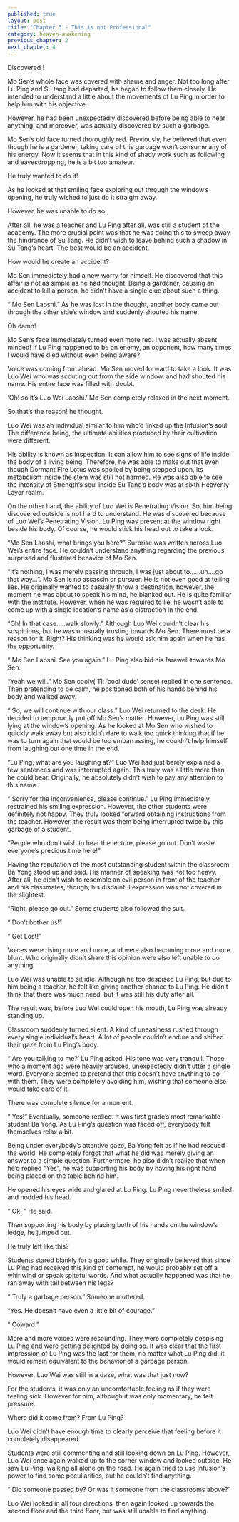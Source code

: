 ```yaml
---
published: true
layout: post
title: "Chapter 3 - This is not Professional"
category: heaven-awakening
previous_chapter: 2
next_chapter: 4
---
```

Discovered !

Mo Sen’s whole face was covered with shame and anger. Not too long after Lu Ping and Su tang had departed, he began to follow them closely. He intended to understand a little about the movements of Lu Ping in order to help him with his objective.

However, he had been unexpectedly discovered before being able to hear anything, and moreover, was actually discovered by such a garbage.

Mo Sen’s old face turned thoroughly red. Previously, he believed that even though he is a gardener, taking care of this garbage won’t consume any of his energy. Now it seems that in this kind of shady work such as following and eavesdropping, he is a bit too amateur.

He truly wanted to do it!
<!--more-->
As he looked at that smiling face exploring out through the window’s opening, he truly wished to just do it straight away.

However, he was unable to do so.

After all, he was a teacher and Lu Ping after all, was still a student of the academy. The more crucial point was that he was doing this to sweep away the hindrance of Su Tang. He didn’t wish to leave behind such a shadow in Su Tang’s heart. The best would be an accident.

How would he create an accident?

Mo Sen immediately had a new worry for himself. He discovered that this affair is not as simple as he had thought. Being a gardener, causing an accident to kill a person, he didn’t have a single clue about such a thing.

“ Mo Sen Laoshi.” As he was lost in the thought, another body came out through the other side’s window and suddenly shouted his name.

Oh damn!

Mo Sen’s face immediately turned even more red. I was actually absent minded! If Lu Ping happened to be an enemy, an opponent, how many times I would have died without even being aware?

Voice was coming from ahead. Mo Sen moved forward to take a look. It was Luo Wei who was scouting out from the side window, and had shouted his name. His entire face was filled with doubt.

‘Oh! so it’s Luo Wei Laoshi.’ Mo Sen completely relaxed in the next moment.

So that’s the reason! he thought.

Luo Wei was an individual similar to him who’d linked up the Infusion’s soul. The difference being, the ultimate abilities produced by their cultivation were different.

His ability is known as Inspection. It can allow him to see signs of life inside the body of a living being. Therefore, he was able to make out that even though Dormant Fire Lotus was spoiled by being stepped upon, its metabolism inside the stem was still not harmed. He was also able to see the intensity of Strength’s soul inside Su Tang’s body was at sixth Heavenly Layer realm.

On the other hand, the ability of Luo Wei is Penetrating Vision. So, him being discovered outside is not hard to understand. He was discovered because of Luo Wei’s Penetrating Vision. Lu Ping was present at the window right beside his body. Of course, he would stick his head out to take a look.

“Mo Sen Laoshi, what brings you here?”  Surprise was written across Luo Wei’s entire face. He couldn’t understand anything regarding the previous surprised and flustered behavior of Mo Sen.

“It’s nothing, I was merely passing through, I was just about to……uh….go that way…”. Mo Sen is no assassin or pursuer. He is not even good at telling lies. He originally wanted to casually throw a destination, however, the moment he was about to speak his mind, he blanked out. He is quite familiar with the institute. However, when he was required to lie, he wasn’t able to come up with a single location’s name as a distraction in the end.

“Oh! In that case…..walk slowly.” Although Luo Wei couldn’t clear his suspicions, but he was unusually trusting towards Mo Sen. There must be a reason for it. Right? His thinking was he would ask him again when he has the opportunity.

“ Mo Sen Laoshi. See you again.” Lu Ping also bid his farewell towards Mo Sen.

“Yeah we will.” Mo Sen cooly( Tl: ‘cool dude’ sense) replied in one sentence. Then pretending to be calm, he positioned both of his hands behind his body and walked away.

“ So, we will continue with our class.”  Luo Wei returned to the desk. He decided to temporarily put off Mo Sen’s matter. However, Lu Ping was still lying at the window’s opening. As he looked at Mo Sen who wished to quickly walk away but also didn’t dare to walk too quick thinking that if he was to turn again that would be too embarrassing, he couldn’t help himself from laughing out one time in the end.

“Lu Ping, what are you laughing at?”  Luo Wei had just barely explained a few sentences and was interrupted again. This truly was a little more than he could bear. Originally, he absolutely didn’t wish to pay any attention to this name.

“ Sorry for the inconvenience, please continue.” Lu Ping immediately restrained his smiling expression. However, the other students were definitely not happy. They truly looked forward obtaining instructions from the teacher. However, the result was them being interrupted twice by this garbage of a student.

“People who don’t wish to hear the lecture, please go out. Don’t waste everyone’s precious time here!”

Having the reputation of the most outstanding student within the classroom, Ba Yong stood up and said. His manner of speaking was not too heavy. After all, he didn’t wish to resemble an evil person in front of the teacher and his classmates, though, his disdainful expression was not covered in the slightest.

“Right, please go out.” Some students also followed the suit.

“ Don’t bother us!”

“ Get Lost!”

Voices were rising more and more, and were also becoming more and more blunt. Who originally didn’t share this opinion were also left unable to do anything.

Luo Wei was unable to sit idle. Although he too despised Lu Ping, but due to him being a teacher, he felt like giving another chance to Lu Ping. He didn’t think that there was much need, but it was still his duty after all.

The result was, before Luo Wei could open his mouth, Lu Ping was already standing up.

Classroom suddenly turned silent. A kind of uneasiness rushed through every single individual’s heart. A lot of people couldn’t endure and shifted their gaze from Lu Ping’s body.

“ Are you talking to me?’ Lu Ping asked. His tone was very tranquil. Those who a moment ago were heavily aroused, unexpectedly didn’t utter a single word. Everyone seemed to pretend that this doesn’t have anything to do with them. They were completely avoiding him, wishing that someone else would take care of it.

There was complete silence for a moment.

“ Yes!” Eventually, someone replied. It was first grade’s most remarkable student Ba Yong. As Lu Ping’s question was faced off, everybody felt themselves relax a bit.

Being under everybody’s attentive gaze, Ba Yong felt as if he had rescued the world. He completely forgot that what he did was merely giving an answer to a simple question. Furthermore, he also didn’t realize that when he’d replied “Yes”, he was supporting his body by having his right hand being placed on the table behind him.

He opened his eyes wide and glared at Lu Ping. Lu Ping nevertheless smiled and nodded his head.

“ Ok. ” He said.

Then supporting his body by placing both of his hands on the window’s ledge, he jumped out.

He truly left like this?

Students stared blankly for a good while. They originally believed that since Lu Ping had received this kind of contempt, he would probably set off a whirlwind or speak spiteful words. And what actually happened was that he ran away with tail between his legs?

“ Truly a garbage person.” Someone muttered.

“Yes. He doesn’t have even a little bit of courage.”

“ Coward.”

More and more voices were resounding. They were completely despising Lu Ping and were getting delighted by doing so. It was clear that the first impression of Lu Ping was the last for them, no matter what Lu Ping did, it would remain equivalent to the behavior of a garbage person.

However, Luo Wei was still in a daze, what was that just now?

For the students, it was only an uncomfortable feeling as if they were feeling sick. However for him, although it was only momentary, he felt pressure.

Where did it come from? From Lu Ping?

Luo Wei didn’t have enough time to clearly perceive that feeling before it completely disappeared.

Students were still commenting and still looking down on Lu Ping. However, Luo Wei once again walked up to the corner window and looked outside. He saw Lu Ping, walking all alone on the road. He again tried to use Infusion’s power to find some peculiarities, but he couldn’t find anything.

“ Did someone passed by? Or was it someone from the classrooms above?”

Luo Wei looked in all four directions, then again looked up towards the second floor and the third floor, but was still unable to find anything.
